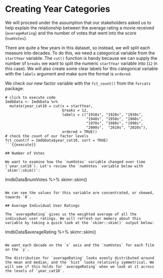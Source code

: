 # Creating Year Categories

We will proceed under the assumption that our stakeholders asked us to help explain the relationship between the average rating a movie received (`averageRating`) and the number of votes that went into the score (`numVotes`).

There are quite a few years in this dataset, so instead, we will split each measure into decades. To do this, we need a categorical variable from the `startYear` variable. The `cut()` function is handy because we can supply the number of `breaks` we want to split the numeric `startYear` variable into (`12` in this case). We will also create some clear labels for this categorical variable with the `labels` argument and make sure the format is `ordered`.

We check our new factor variable with the `fct_count()` from the `forcats` package:

```
# click to execute code
ImdbData <- ImdbData %>%
  mutate(year_cat10 = cut(x = startYear,
                          breaks = 12,
                          labels = c("1910s", "1920s", "1930s",
                                     "1940s", "1950s", "1960s",
                                     "1970s", "1980s", "1990s",
                                     "2000s",  "2010s", "2020s"),
                          ordered = TRUE))
# check the count of our factor levels
fct_count(f = ImdbData$year_cat10, sort = TRUE)
```{{execute}}

## Number of Votes

We want to examine how the `numVotes` variable changed over time (`year_cat10`). Let's review the `numVotes` variable below with `skimr::skim()`:

```
ImdbData$numVotes %>% skimr::skim()
```{{execute}}

We can see the values for this variable are concentrated, or skewed, towards `0`.

## Average Individual User Ratings

The `averageRating` gives us the weighted average of all the individual user ratings. We will refresh our memory about this variable by taking a quick look at the `skimr::skim()` output below:

```
ImdbData$averageRating %>%
  skimr::skim()
```{{execute}}

We want each decade on the `x` axis and the `numVotes` for each film on the `y`.

The distribution for `averageRating` looks evenly distributed around the mean and median, and the `hist` looks relatively symmetrical. We will see if this holds for `averageRating` when we look at it across the levels of `year_cat10`.
